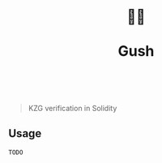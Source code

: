 <h1 align="center">
	<br>
	  	🍉🍈
	<br>
	<br>
	Gush
	<br>
	<br>
	<br>
</h1>

> KZG verification in Solidity

## Usage

`TODO`
